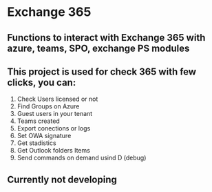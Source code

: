 # Exchange 365

## Functions to interact with Exchange 365 with azure, teams, SPO, exchange PS modules

## This project is used for check 365 with few clicks, you can:

1. Check Users licensed or not
2. Find Groups on Azure
3. Guest users in your tenant
4. Teams created
5. Export conections or logs
6. Set OWA signature
7. Get stadistics
8. Get Outlook folders Items 
9. Send commands on demand usind D (debug)

## Currently not developing
